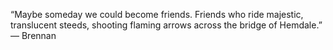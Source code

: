 “Maybe someday we could become friends. Friends who ride majestic, translucent steeds, shooting flaming arrows across the bridge of Hemdale.” — Brennan